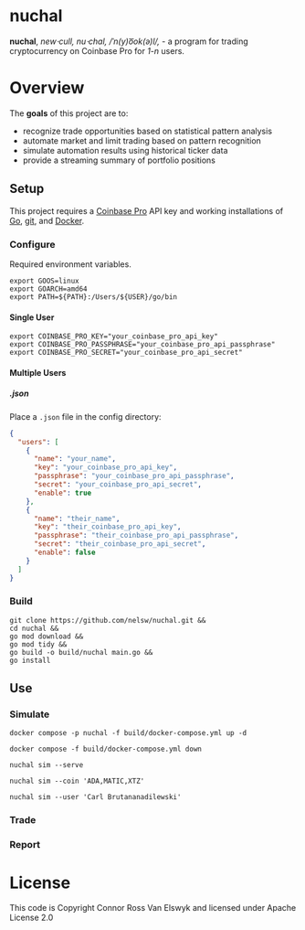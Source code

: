 # nuchal
**nuchal**, *new⋅cull, nu⋅chal, /ˈn(y)o͞ok(ə)l/,* - a program for trading cryptocurrency on Coinbase Pro for *1-n* users.

# Overview
The **goals** of this project are to:
- recognize trade opportunities based on statistical pattern analysis
- automate market and limit trading based on pattern recognition
- simulate automation results using historical ticker data
- provide a streaming summary of portfolio positions


## Setup
This project requires a [Coinbase Pro][1] API key and working installations of [Go][2], [git][3], and [Docker][4].

### Configure
Required environment variables.
```shell
export GOOS=linux 
export GOARCH=amd64
export PATH=${PATH}:/Users/${USER}/go/bin
```

#### Single User
```shell
export COINBASE_PRO_KEY="your_coinbase_pro_api_key"
export COINBASE_PRO_PASSPHRASE="your_coinbase_pro_api_passphrase"
export COINBASE_PRO_SECRET="your_coinbase_pro_api_secret"
```

#### Multiple Users

##### .json
Place a `.json` file in the config directory:
```json
{
  "users": [
    {
      "name": "your_name",
      "key": "your_coinbase_pro_api_key",
      "passphrase": "your_coinbase_pro_api_passphrase",
      "secret": "your_coinbase_pro_api_secret",
      "enable": true
    },
    {
      "name": "their_name",
      "key": "their_coinbase_pro_api_key",
      "passphrase": "their_coinbase_pro_api_passphrase",
      "secret": "their_coinbase_pro_api_secret",
      "enable": false
    }
  ]
}
```

### Build

```shell
git clone https://github.com/nelsw/nuchal.git &&
cd nuchal &&
go mod download &&
go mod tidy &&
go build -o build/nuchal main.go &&
go install
```

## Use

### Simulate
```shell
docker compose -p nuchal -f build/docker-compose.yml up -d

docker compose -f build/docker-compose.yml down
```
```shell
nuchal sim --serve

nuchal sim --coin 'ADA,MATIC,XTZ'

nuchal sim --user 'Carl Brutananadilewski'
```
### Trade

### Report

# License
This code is Copyright Connor Ross Van Elswyk and licensed under Apache License 2.0

[1]: https://pro.coinbase.com
[2]: https://golang.org/
[3]: https://git-scm.com/
[4]: https://git-scm.com/